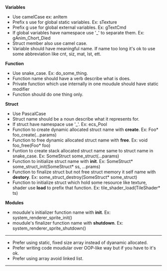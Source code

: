 **Variables** 
  - Use camelCase ex: anItem
  - Prefix s use for global static variables. Ex: sTexture
  - Prefix g use for global external variables. Ex: gTextCmd
  - If global variables have namespace use '_' to separate them. Ex: gAnim_Chort_Died
  - Struct member also use camel case.
  - Variable should have meaningful name. If name too long it's ok to use some abbreviation like cnt, siz, mat, lst, ett.

**Function**
  - Use snake_case. Ex: do_some_thing.
  - Function name should have a verb describe what is does.
  - Private function which use internally in one moudule should have static modifier
  - Function should do one thing only.

**Struct**
  - Use PascalCase
  - Struct name should be a noun describe what it represents for.
  - If struct have namespace use '_'. Ex: ecs_Pool
  - Function to create dynamic allocated struct name with __create__. Ex: Foo* foo_create(...params)
  - Function to free dynamic allocated struct name with __free__. Ex: void foo_free(Foo* foo)
  - Funtion to create stack allocated struct name same to struct name in snake_case. Ex: SomeStruct some_struct(...params)
  - Function to initialize struct name with __init__. Ex: SomeStruct* some_struct_init(SomeStruct* ss, ...prams)
  - Function to finalize struct but not free struct memory it self name with __destory__. Ex: some_struct_destroy(SomeStruct* some_struct)
  - Function to initialize struct which hold some resource like texture, shader use __load__ to prefix that function. Ex: tile_shader_load(TileShader* ts)

**Modules**
  - moudule's initializer function name with __init__. Ex: system_renderer_sprite_init()
  - moudule's finalizer function name with __shutdown__. Ex: system_renderer_sprite_shutdown()
***
- Prefer using static, fixed size array instead of dyanamic allocated.
- Prefer writing code moudular over OOP-like way but if you have to it's ok.
- Prefer using array avoid linked list.
***

